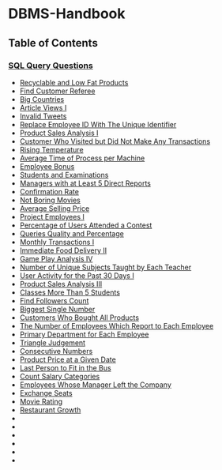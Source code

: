 # DBMS-Handbook

## Table of Contents

### [SQL Query Questions](#sql-query-questions)
   - [Recyclable and Low Fat Products](https://github.com/AkshayChandole/DBMS-Handbook/blob/main/SqlQueryQuestions/RecyclableAndLowFatProducts.md#recyclable-and-low-fat-products)
   - [Find Customer Referee](https://github.com/AkshayChandole/DBMS-Handbook/blob/main/SqlQueryQuestions/FindCustomerReferee.md#find-customer-referee)
   - [Big Countries](https://github.com/AkshayChandole/DBMS-Handbook/blob/main/SqlQueryQuestions/BigCountries.md#big-countries)
   - [Article Views I](https://github.com/AkshayChandole/DBMS-Handbook/blob/main/SqlQueryQuestions/ArticleViewsI.md#article-views-i)
   - [Invalid Tweets](https://github.com/AkshayChandole/DBMS-Handbook/blob/main/SqlQueryQuestions/InvalidTweets.md#invalid-tweets)
   - [Replace Employee ID With The Unique Identifier](https://github.com/AkshayChandole/DBMS-Handbook/blob/main/SqlQueryQuestions/ReplaceEmployeeIDWithTheUniqueIdentifier.md#replace-employee-id-with-the-unique-identifier)
   - [Product Sales Analysis I](https://github.com/AkshayChandole/DBMS-Handbook/blob/main/SqlQueryQuestions/ProductSalesAnalysisI.md#product-sales-analysis-i)
   - [Customer Who Visited but Did Not Make Any Transactions](https://github.com/AkshayChandole/DBMS-Handbook/blob/main/SqlQueryQuestions/CustomerWhoVisitedButDidNotMakeAnyTransactions.md#customer-who-visited-but-did-not-make-any-transactions)
   - [Rising Temperature](https://github.com/AkshayChandole/DBMS-Handbook/blob/main/SqlQueryQuestions/RisingTemperature.md#rising-temperature)
   - [Average Time of Process per Machine](https://github.com/AkshayChandole/DBMS-Handbook/blob/main/SqlQueryQuestions/AverageTimeOfProcessPerMachine.md#average-time-of-process-per-machine)
   - [Employee Bonus](https://github.com/AkshayChandole/DBMS-Handbook/blob/main/SqlQueryQuestions/EmployeeBonus.md#employee-bonus)
   - [Students and Examinations](https://github.com/AkshayChandole/DBMS-Handbook/blob/main/SqlQueryQuestions/StudentsAndExaminations.md#students-and-examinations)
   - [Managers with at Least 5 Direct Reports](https://github.com/AkshayChandole/DBMS-Handbook/blob/main/SqlQueryQuestions/ManagersWithAtLeast5DirectReports.md#managers-with-at-least-5-direct-reports)
   - [Confirmation Rate](https://github.com/AkshayChandole/DBMS-Handbook/blob/main/SqlQueryQuestions/ConfirmationRate.md#confirmation-rate)
   - [Not Boring Movies](https://github.com/AkshayChandole/DBMS-Handbook/blob/main/SqlQueryQuestions/NotBoringMovies.md)
   - [Average Selling Price](https://github.com/AkshayChandole/DBMS-Handbook/blob/main/SqlQueryQuestions/AverageSellingPrice.md#average-selling-price)
   - [Project Employees I](https://github.com/AkshayChandole/DBMS-Handbook/blob/main/SqlQueryQuestions/ProjectEmployeesI.md#project-employees-i)
   - [Percentage of Users Attended a Contest](https://github.com/AkshayChandole/DBMS-Handbook/blob/main/SqlQueryQuestions/PercentageOfUsersAttendedAContest.md#percentage-of-users-attended-a-contest)
   - [Queries Quality and Percentage](https://github.com/AkshayChandole/DBMS-Handbook/blob/main/SqlQueryQuestions/QueriesQualityAndPercentage.md#queries-quality-and-percentage)
   - [Monthly Transactions I](https://github.com/AkshayChandole/DBMS-Handbook/blob/main/SqlQueryQuestions/MonthlyTransactionsI.md#monthly-transactions-i)
   - [Immediate Food Delivery II](https://github.com/AkshayChandole/DBMS-Handbook/blob/main/SqlQueryQuestions/ImmediateFoodDeliveryII.md#immediate-food-delivery-ii)
   - [Game Play Analysis IV](https://github.com/AkshayChandole/DBMS-Handbook/blob/main/SqlQueryQuestions/GamePlayAnalysisIV.md#game-play-analysis-iv)
   - [Number of Unique Subjects Taught by Each Teacher](https://github.com/AkshayChandole/DBMS-Handbook/blob/main/SqlQueryQuestions/NumberOfUniqueSubjectsTaughtByEachTeacher.md#number-of-unique-subjects-taught-by-each-teacher)
   - [User Activity for the Past 30 Days I](https://github.com/AkshayChandole/DBMS-Handbook/blob/main/SqlQueryQuestions/UserActivityForThePast30DaysI.md#user-activity-for-the-past-30-days-i)
   - [Product Sales Analysis III](https://github.com/AkshayChandole/DBMS-Handbook/blob/main/SqlQueryQuestions/ProductSalesAnalysisIII.md#product-sales-analysis-iii)
   - [Classes More Than 5 Students](https://github.com/AkshayChandole/DBMS-Handbook/blob/main/SqlQueryQuestions/ClassesMoreThan5Students.md#classes-more-than-5-students)
   - [Find Followers Count](https://github.com/AkshayChandole/DBMS-Handbook/blob/main/SqlQueryQuestions/FindFollowersCount.md#find-followers-count)
   - [Biggest Single Number](https://github.com/AkshayChandole/DBMS-Handbook/blob/main/SqlQueryQuestions/BiggestSingleNumber.md#biggest-single-number)
   - [Customers Who Bought All Products](https://github.com/AkshayChandole/DBMS-Handbook/blob/main/SqlQueryQuestions/CustomersWhoBoughtAllProducts.md#customers-who-bought-all-products)
   - [The Number of Employees Which Report to Each Employee](https://github.com/AkshayChandole/DBMS-Handbook/blob/main/SqlQueryQuestions/TheNumberOfEmployeesWhichReportToEachEmployee.md#the-number-of-employees-which-report-to-each-employee)
   - [Primary Department for Each Employee](https://github.com/AkshayChandole/DBMS-Handbook/blob/main/SqlQueryQuestions/PrimaryDepartmentForEachEmployee.md#primary-department-for-each-employee)
   - [Triangle Judgement](https://github.com/AkshayChandole/DBMS-Handbook/blob/main/SqlQueryQuestions/TriangleJudgement.md#triangle-judgement)
   - [Consecutive Numbers](https://github.com/AkshayChandole/DBMS-Handbook/blob/main/SqlQueryQuestions/ConsecutiveNumbers.md#consecutive-numbers)
   - [Product Price at a Given Date](https://github.com/AkshayChandole/DBMS-Handbook/blob/main/SqlQueryQuestions/ProductPriceAtAGivenDate.md#product-price-at-a-given-date)
   - [Last Person to Fit in the Bus](https://github.com/AkshayChandole/DBMS-Handbook/blob/main/SqlQueryQuestions/LastPersonToFitInTheBus.md#last-person-to-fit-in-the-bus)
   - [Count Salary Categories](https://github.com/AkshayChandole/DBMS-Handbook/blob/main/SqlQueryQuestions/CountSalaryCategories.md#count-salary-categories)
   - [Employees Whose Manager Left the Company](https://github.com/AkshayChandole/DBMS-Handbook/blob/main/SqlQueryQuestions/EmployeesWhoseManagerLeftTheCompany.md#employees-whose-manager-left-the-company)
   - [Exchange Seats](https://github.com/AkshayChandole/DBMS-Handbook/blob/main/SqlQueryQuestions/ExchangeSeats.md#exchange-seats)
   - [Movie Rating](https://github.com/AkshayChandole/DBMS-Handbook/blob/main/SqlQueryQuestions/MovieRating.md#movie-rating)
   - [Restaurant Growth](https://github.com/AkshayChandole/DBMS-Handbook/blob/main/SqlQueryQuestions/RestaurantGrowth.md#restaurant-growth)
   - []()
   - []()
   - []()
   - []()
   - []()
   - []()
